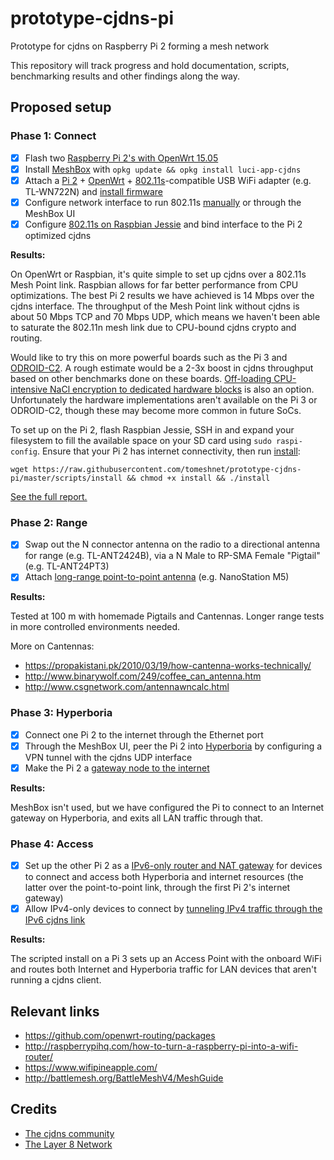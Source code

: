 # prototype-cjdns-pi

Prototype for cjdns on Raspberry Pi 2 forming a mesh network

This repository will track progress and hold documentation, scripts, benchmarking results and other findings along the way.

## Proposed setup

### Phase 1: Connect

- [x] Flash two [Raspberry Pi 2's with OpenWrt 15.05](https://wiki.openwrt.org/toh/raspberry_pi_foundation/raspberry_pi)
- [x] Install [MeshBox](https://github.com/SeattleMeshnet/meshbox) with `opkg update && opkg install luci-app-cjdns`
- [x] Attach a [Pi 2](http://elinux.org/RPi_USB_Wi-Fi_Adapters) + [OpenWrt](https://forum.openwrt.org/viewtopic.php?id=37331) + [802.11s](http://devel.open80211s.narkive.com/8olWVgz9/802-11s-and-raspberry-pi)-compatible USB WiFi adapter (e.g. TL-WN722N) and [install firmware](https://wiki.debian.org/ath9k_htc)
- [x] Configure network interface to run 802.11s [manually](https://wiki.openwrt.org/doc/howto/mesh.80211s) or through the MeshBox UI
- [x] Configure [802.11s on Raspbian Jessie](https://github.com/o11s/open80211s/wiki/HOWTO) and bind interface to the Pi 2 optimized cjdns

**Results:**

On OpenWrt or Raspbian, it's quite simple to set up cjdns over a 802.11s Mesh Point link. Raspbian allows for far better performance from CPU optimizations. The best Pi 2 results we have achieved is 14 Mbps over the cjdns interface. The throughput of the Mesh Point link without cjdns is about 50 Mbps TCP and 70 Mbps UDP, which means we haven't been able to saturate the 802.11n mesh link due to CPU-bound cjdns crypto and routing.

Would like to try this on more powerful boards such as the Pi 3 and [ODROID-C2](http://www.hardkernel.com/main/products/prdt_info.php?g_code=G145457216438). A rough estimate would be a 2-3x boost in cjdns throughput based on other benchmarks done on these boards. [Off-loading CPU-intensive NaCl encryption to dedicated hardware blocks](https://www.reddit.com/r/hyperboria/comments/1flpty/how_to_get_your_beaglebone_black_running_cjdns/) is also an option. Unfortunately the hardware implementations aren't available on the Pi 3 or ODROID-C2, though these may become more common in future SoCs.

To set up on the Pi 2, flash Raspbian Jessie, SSH in and expand your filesystem to fill the available space on your SD card using `sudo raspi-config`. Ensure that your Pi 2 has internet connectivity, then run [install](https://github.com/tomeshnet/prototype-cjdns-pi/blob/master/scripts/install):

```
wget https://raw.githubusercontent.com/tomeshnet/prototype-cjdns-pi/master/scripts/install && chmod +x install && ./install
```

[See the full report.](https://github.com/tomeshnet/prototype-cjdns-pi/blob/master/docs/phase-1-connect.md)

### Phase 2: Range

- [x] Swap out the N connector antenna on the radio to a directional antenna for range (e.g. TL-ANT2424B), via a N Male to RP-SMA Female "Pigtail" (e.g. TL-ANT24PT3)
- [x] Attach [long-range point-to-point antenna](https://www.ubnt.com/products/) (e.g. NanoStation M5)

**Results:**

Tested at 100 m with homemade Pigtails and Cantennas. Longer range tests in more controlled environments needed.

More on Cantennas:

* https://propakistani.pk/2010/03/19/how-cantenna-works-technically/
* http://www.binarywolf.com/249/coffee_can_antenna.htm
* http://www.csgnetwork.com/antennawncalc.html

### Phase 3: Hyperboria

- [x] Connect one Pi 2 to the internet through the Ethernet port
- [x] Through the MeshBox UI, peer the Pi 2 into [Hyperboria](https://www.fc00.org) by configuring a VPN tunnel with the cjdns UDP interface
- [x] Make the Pi 2 a [gateway node to the internet](https://github.com/hyperboria/cjdns/blob/master/doc/tunnel.md)

**Results:**

MeshBox isn't used, but we have configured the Pi to connect to an Internet gateway on Hyperboria, and exits all LAN traffic through that.

### Phase 4: Access

- [x] Set up the other Pi 2 as a [IPv6-only router and NAT gateway](https://github.com/hyperboria/cjdns/blob/master/doc/nat-gateway.md) for devices to connect and access both Hyperboria and internet resources (the latter over the point-to-point link, through the first Pi 2's internet gateway)
- [x] Allow IPv4-only devices to connect by [tunneling IPv4 traffic through the IPv6 cjdns link](https://en.wikipedia.org/wiki/4in6)

**Results:**

The scripted install on a Pi 3 sets up an Access Point with the onboard WiFi and routes both Internet and Hyperboria traffic for LAN devices that aren't running a cjdns client.

## Relevant links

* https://github.com/openwrt-routing/packages
* http://raspberrypihq.com/how-to-turn-a-raspberry-pi-into-a-wifi-router/
* https://www.wifipineapple.com/
* http://battlemesh.org/BattleMeshV4/MeshGuide

## Credits

* [The cjdns community](https://github.com/hyperboria)
* [The Layer 8 Network](http://layer8.network)
